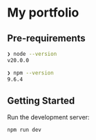 # My portfolio

## Pre-requirements

```bash
❯ node --version
v20.0.0

❯ npm --version
9.6.4
```

## Getting Started

Run the development server:

```bash
npm run dev
```
